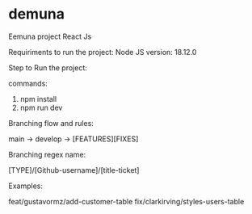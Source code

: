 # demuna
Eemuna project React Js

Requiriments to run the project:
Node JS version: 18.12.0


Step to Run the project:

commands:

1. npm install
2. npm run dev

Branching flow and rules:

main -> develop -> [FEATURES][FIXES]

Branching regex name:

[TYPE]/[Github-username]/[title-ticket]

Examples:

feat/gustavormz/add-customer-table
fix/clarkirving/styles-users-table
